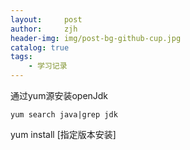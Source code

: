 ```yaml
---
layout:     post
author:     zjh
header-img: img/post-bg-github-cup.jpg
catalog: true
tags:
    - 学习记录
---
```

通过yum源安装openJdk
```
yum search java|grep jdk
```
yum install [指定版本安装]
